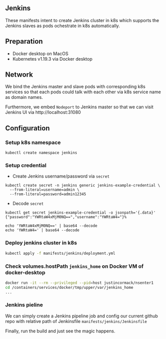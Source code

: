 ## Jenkins

These manifests intent to create Jenkins cluster in k8s which supports the Jenkins slaves as pods ochestrate in k8s automatically.

## Preparation

- Docker desktop on MacOS
- Kubernetes v1.19.3 via Docker desktop

## Network

We bind the Jenkins master and slave pods with corresponding k8s services so that each pods could talk with each other via k8s service name as domain names.

Furthermore, we embed `Nodeport` to Jenkins master so that we can visit Jenkins UI via http://localhost:31080

## Configuration
### Setup k8s namespace

```
kubectl create namespace jenkins
```

### Setup credential

- Create Jenkins username/password via `secret`

```
kubectl create secret -n jenkins generic jenkins-example-credential \
  --from-literal=username=admin \
  --from-literal=password=admin12345
```

- Decode `secret`

```
kubectl get secret jenkins-example-credential -o jsonpath='{.data}'
{"password":"YWRtaW4xMjM0NQ==","username":"YWRtaW4="}%

echo 'YWRtaW4xMjM0NQ==' | base64 --decode
echo 'YWRtaW4=' | base64 --decode
```

### Deploy jenkins cluster in k8s

```bash
kubectl apply -f manifests/jenkins/deployment.yml
```

### Check volumes.hostPath `jenkins_home` on Docker VM of docker-desktop

```bash
docker run -it --rm --privileged --pid=host justincormack/nsenter1
cd /containers/services/docker/tmp/upper/var/jenkins_home
...
```

### Jenkins pieline

We can simply create a Jenkins pipeline job and config our current github repo with relative path of Jenkinsfile `manifests/jenkins/Jenkinsfile`

Finally, run the build and just see the magic happens.
